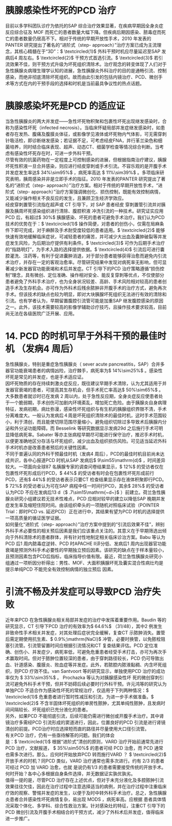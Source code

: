 # 胰腺感染性坏死的PCD 治疗  
目前以多学科团队诊疗为依托的SAP 综合治疗效果显著，在疾病早期因全身炎症反应综合征及 MOF 而死亡的患者数量大幅下降。但疾病后期因感染、脓毒症而死亡的患者数量仍居高不下。相对于传统的早期开放性手术，2010 年发表的PANTER 研究提出了著名的“进阶式（step- approach）”治疗方案已成为主流理念，其核心精髓在于“3D”：$ \textcircled{1}$    外科干预时机应尽量延迟至SAP 发病后4 周左右。$ \textcircled{2}$    干预方式首选引流。$ \textcircled{3}$    若引流效果不佳，则干预方式升级为坏死组织清除术。治疗观念的转变体现了人们对于急性胰腺炎病理生理学认知的进展，急性胰腺炎外科治疗的目的是通畅引流、控制感染，而绝非彻底清除坏死组织。故而由此引发的包括内镜治疗、PCD、微创手术等方式在内的干预手段的选择和时机是当前最具争议性的热点话题。  
#  胰腺感染坏死是PCD 的适应证  
当急性胰腺炎的两大并发症——急性坏死物积聚和包裹性坏死出现继发感染时，合称为感染性坏死（infected necrosis）。当临床怀疑局部并发症继发感染时，如患者存在发热、腹痛及腹膜炎体征，或影像学见液体或坏死物内气体影，可无需穿刺针吸活检，即诊断继发感染；若证据不足，可考虑经皮FNA，并行革兰染色和细菌培养，同时结合临床表现、超声、动态CT、细菌学检查等情况综合判断。当考虑有感染性坏死存在时，可进一步外科干预。  
尽管有效的抗菌药物在一定程度上可控制感染的进展，但根据指南治疗建议，胰腺坏死性积液一旦合并感染，则应进行经皮穿刺或手术引流。不容乐观的是开腹手术并发症发生率达$ 34\%\sim95\%$ ，病死率高达 $ 11\%\sim39\%$ 。多项临床研究表明，胰周感染并非是立即手术的指征。2010 年发表的PANTER 研究提出了著名的“进阶式（step- approach）”治疗方案。相对于传统的早期开放性手术，“进阶式（step- approach）”治疗方案强调微创化、损伤控制，既能有效控制病情，又能减少操作相关不良反应的发生，且兼顾卫生经济学效应。  
经皮穿刺置管引流指在超声或 CT  引导下，对 SAP  患者经皮 穿刺置管引流并对胰腺及胰周坏死感染组织进行清除、腹腔积液 冲洗引流的一种技术。研究证实应用PCD 后，有超过$ 30\%$ 胰腺感染、坏死的患者可避免手术治疗。我们认为PCD 技术的优势在于：$ \textcircled{1}$    操作简便，对患者的创伤小，仅需在局麻条件下即可完成，对于麻醉及手术耐受度较低的患者适用。$ \textcircled{2}$    能够快速有效地缓解临床症状，可减轻患者的痛苦，并可减少大出血及囊肿破裂等并发症发生风险，为后期治疗提供有利条件。$ \textcircled{3}$    可作为后期手术治疗的“指路明灯”，为手术入路的选择提供依据。$ \textcircled{4}$    引流后可进行囊腔灌洗、注药等，有利于促进囊肿消退，对于部分患者能够获得治愈而避免内引流术治疗，并存在一定的客观治愈率。尽管研究结果中发现对病死率无影响，但可显著减少新发器官功能衰竭和术后并发症。CT 引导下的PCD 治疗策略遵循“损伤控制”理念，具有微创、定位准确、操作相对安全、能反复穿刺等优点，不仅使部分患者避免了外科手术治疗，也为全身状况较差、高龄、手术风险相对较高的患者创造手术及生存机会。亦可作为外科术后残余脓肿非开腹手术的治疗方式，避免再次手术。但该技术的缺点也较为明显，即对大块胰腺坏死组织无法进行有效的清除和引流。也有学者认为，早期留置腹腔引流管可能是加重SAP 继发腹腔感染的原因之一。此外，该技术需要较高的影像学辅助诊疗技巧，且操作技术要求较高，目前尚无法在各级医院广泛开展、应用。  
# 14. PCD 的时机可早于外科干预的最佳时机 （发病4 周后）  
急性胰腺炎，特别是重症急性胰腺炎（ sever acute  pancreatitis，SAP）合并多器官功能衰竭患者的病情凶险，治疗棘手，病死率为$ 14\%\sim25\%$ 。感染性坏死是常见的并发症，也是手术适应证。  
因坏死物质的存在持续刺激炎症反应，既往建议早期手术清除，认为尤其适用于并发器官衰竭的患者，可提高其生存机会，但手术死亡率高达$ 50\%\sim65\%$ 。大多数患者就诊时已在发病 2 周以内，处于急性反应期，全身炎症反应使患者处于一个脆弱期，手术创伤可加剧内环境紊乱，增加死亡危险。由于胰腺炎自身病理特征，发病初期，病灶弥漫，感染性坏死组织与有生机的胰腺组织界限不清，手术分离难度大。一般认为发病后４周是坏死组织清除术的最佳时机，这时手术范围较小，利于清创，而且能使切除范围尽量缩小，避免组织切除过多导致术后胰腺内分泌和外分泌功能障碍。而 Besselink 等研究数据显示发病29d 之后施行手术可明显降低病死率。Sabater 等亦主张病程早期尽可能进行保守治疗，推迟手术时机，以便更准确地区分存活与坏死组织，减少出血及组织损伤风险。可见适当延迟外科手术时机亦是改善患者预后的关键性因素。  
不同于普遍认同的外科干预最佳时机（发病4 周后），PCD的最佳时机目前尚未达成共识，各中心报道PCD 时机从SAP 发病后$ 9\sim55\mathrm{d}$    ，时间差异较大。一项面向全球87 名胰腺专家的调查问卷结果显示，$ 12\%$ 的受访者仅在包裹性坏死形成后行PCD，$ 44\%$ 的受访者有时会在包裹性坏死形成前行PCD，还有$ 44\%$ 的受访者表示只要CT 检查结果显示存在液体积聚即行PCD。$ 72\%$ 的受访者认为可在SAP 病程中任一时间行PCD，其余$ 28\%$ 的受访者认为PCD 不应在发病后13 d（$ .7\sim15\mathrm{~d~}$    ）前建立。荷兰急性胰腺炎研究小组建议若无技术性难点，PCD 应相对较早的建立以降低SAP 晚期并发症发生率及缩短住院时间。由该组织牵头的一项随机对照临床试验（POINTER Trial：即时PCD vs. 延迟PCD）正在进行中，其结果有望为PCD 时机的选择提供一项高质量的循证医学证据。  
如何量化“进阶式（step- approach）”治疗方案中提到的“引流后效果不佳”，辨别外科手术必要性的相关预后因素是我们应该重点关注的。其意义在于早期筛选出倾向于外科清除术的患者群体，并有针对性地制定相关临床诊治方案。Babu 等认为 PCD 后1 周内脓毒症逆转、PCD 时APACHE Ⅱ评分低、发病后1 周内出现器官功能衰竭是预测外科手术必要性的早期独立预后因素。该研究的缺点在于样本量较小，且预测因素包含PCD后指标，临床指导价值有限。最近，荷兰急性胰腺炎研究小组通过一项析因分析得出：男性、MOF、大面积胰腺坏死及囊实混合性病灶均是提示单纯PCD 不能完全有效控制病情的独立预后 因素。  
#  引流不畅及并发症可以导致PCD 治疗失败  
近年来PCD 在急性胰腺炎相关局部并发症的治疗中发挥着重要作用。Baudin 等的研究显示，CT 引导下PCD 治疗的有效率为$ 64.6\%$ （31/48），其中2 例发生非致命性手术相关并发症，对其处理后症状完全缓解，复查CT 示脓肿消失。置管后需定期使用抗生素、$ 0.9\%\;\mathrm{NaCl}$     冲管，必要时换管，以免脓栓阻塞引流管。引流管留置时间应根据引流情况和CT 复查结果评估。PCD 定位准确、创伤小、并发症少，病死率低，可避免危重患者经受手术打击，亦可为再次手术赢取时间。但对于脓肿位置较深的患者，由于穿刺路径较长，PCD 仍可导致出血、针道感染、腹膜炎、败血症等并发症。此外，若脓腔内脓液黏稠、内含坏死组织，则PCD 疗效不佳。van Santvoort 等的研究显示，单独使用PCD 治疗的成功率仅为 $ 33\%\sim35\%$  。 Prochazka  等认为对胰腺感染性坏 死的微创穿刺引流可避免外科手术干预，但并不妨碍后续必要时行外科干预。许元鸿等的研究认为单独PCD 不适合作为感染性坏死的常规治疗，仅适用于下列两种情况：$ \textcircled{1}$    危重患者进行暂时性减压和引流，为进一步手术做准备。$ \textcircled{2}$    不含半固体坏死组织的单房性脓肿，尤其单纯性脓肿，且发病时间间隔较长、坏死组织已充分液化的患者。  
另外，如果PCD 不能彻底引流，后续可能仍需进行微创或开腹手术治疗。其中肾镜治疗多需经PCD 引流形成的窦道进行，因此，位置良好的PCD 引流是进行肾镜清创的前提。PCD治疗时应选择短而直的路径并尽量使用大口径引流管。  
有关PCD 治疗，仍有一些亟待解答的问题。我们的体会  
是：$ \textcircled{1}$    根据“进阶式”清创的原则，VARD 治疗开始前通常先进行 PCD  治疗，文献报道， $ 35\%\sim50\%$  的患者可经 PCD  治愈，而 PCD 通常也需多次进行。那么，应何时开始放弃PCD 转而施行VARD ？ $ \textcircled{2}$    开放手术的时机？同PCD 类似，VARD 治疗通常也需多次进行。约有 2/3  的患者可经过 PCD  加 VARD  治愈，也就 是说仍有1/3 的患者需要接受传统的开放手术。何时开始？各中心多根据自身条件选择，并无数据证实孰优孰劣。  
值得一提的是，尽管PCD 治疗存在上述优点，但对于未充分液化及多腔脓肿引流效果往往欠佳，因此在治疗过程中注意选择适当的病例，并在治疗过程中注重临床疗效的观察、警惕并发症的发生，以便于及时中转外科手术治疗。总之，急性胰腺炎患者合并感染性坏死病情复杂，易出现 MODS ，病死率高。应根据 患者具体情况采取个体化、多学科、综合性救治方案。针对感染灶的特征，注重CT 引导下的PCD 微创引流及开腹手术相结合的干预方式，减少了外科术后并发症，值得临床进一步推广。  
